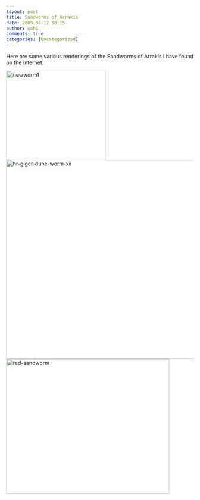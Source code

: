 ```yaml
---
layout: post
title: Sandworms of Arrakis
date: 2009-04-12 18:15
author: woh3
comments: true
categories: [Uncategorized]
---
```

Here are some various renderings of the Sandworms of Arrakis I have found on the internet.

<img class="aligncenter size-full wp-image-224" title="newworm1" src="http://www.woh3.com/wp-content/uploads/2009/04/newworm1.jpeg" alt="newworm1" width="267" height="239" />

<img class="aligncenter size-full wp-image-220" title="hr-giger-dune-worm-xii" src="http://www.woh3.com/wp-content/uploads/2009/04/hr-giger-dune-worm-xii.jpg" alt="hr-giger-dune-worm-xii" width="800" height="535" />

<img class="aligncenter size-full wp-image-222" title="red-sandworm" src="http://www.woh3.com/wp-content/uploads/2009/04/red-sandworm.gif" alt="red-sandworm" width="438" height="363" />
